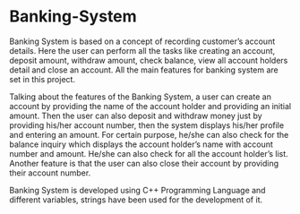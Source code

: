 # Banking-System

Banking System is based on a concept of recording customer’s account details. Here the user can perform all the tasks like creating an account, deposit amount, withdraw amount, check balance, view all account holders detail and close an account. All the main features for banking system are set in this project.

Talking about the features of the Banking System, a user can create an account by providing the name of the account holder and providing an initial amount. Then the user can also deposit and withdraw money just by providing his/her account number, then the system displays his/her profile and entering an amount. For certain purpose, he/she can also check for the balance inquiry which displays the account holder’s name with account number and amount. He/she can also check for all the account holder’s list. Another feature is that the user can also close their account by providing their account number.

 Banking System is developed using C++ Programming Language and different variables, strings have been used for the development of it.